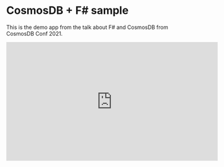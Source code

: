 # CosmosDB + F# sample

This is the demo app from the talk about F# and CosmosDB from CosmosDB Conf 2021.

<iframe width="560" height="315" src="https://www.youtube.com/embed/LDkE8-Km9rs" title="YouTube video player" frameborder="0" allow="accelerometer; autoplay; clipboard-write; encrypted-media; gyroscope; picture-in-picture" allowfullscreen></iframe>
